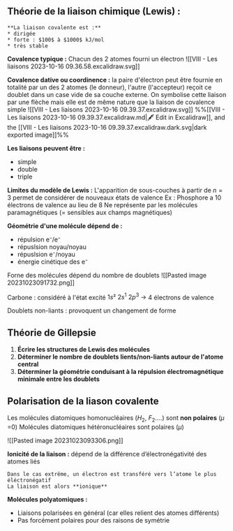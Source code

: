 ## Théorie de la liaison chimique (Lewis) :
```ad-important
**La liaison covalente est :**
* dirigée
* forte : $100$ à $1000$ kJ/mol
* très stable
```

**Covalence typique :** Chacun des 2 atomes fourni un électron
![[VIII - Les liaisons 2023-10-16 09.36.58.excalidraw.svg]]

**Covalence dative ou coordinence :** la paire d'électron peut être fournie en totalité par un des 2 atomes (le donneur), l'autre (l'accepteur) reçoit ce doublet dans un case vide de sa couche externe. On symbolise cette liaison par une flèche mais elle est de même nature que la liaison de covalence simple
![[VIII - Les liaisons 2023-10-16 09.39.37.excalidraw.svg]]
%%[[VIII - Les liaisons 2023-10-16 09.39.37.excalidraw.md|🖋 Edit in Excalidraw]], and the [[VIII - Les liaisons 2023-10-16 09.39.37.excalidraw.dark.svg|dark exported image]]%%

**Les liaisons peuvent être :**
* simple
* double 
* triple

**Limites du modèle de Lewis :**
L'apparition de sous-couches à partir de $n=3$ permet de considérer de nouveaux états de valence
Ex : Phosphore a 10 électrons de valence au lieu de 8
Ne représente par les molécules paramagnétiques (= sensibles aux champs magnétiques)

**Géométrie d'une molécule dépend de :**
- répulsion e⁻/e⁻
- répuslsion noyau/noyau
- répuslsion e⁻/noyau
- énergie cinétique des e⁻

Forne des molécules dépend du nombre de doublets
![[Pasted image 20231023091732.png]]

Carbone : considéré à l'état excité $1s²\ 2s^{1}\ 2p^{3}\ \to$ 4 électrons de valence

Doublets non-liants : provoquent un changement de forme

## Théorie de Gillepsie
1. **Écrire les structures de Lewis des molécules**
2. **Déterminer le nombre de doublets lients/non-liants autour de l'atome central**
3. **Déterminer la géométrie conduisant à la répulsion électromagnétique minimale entre les doublets**

## Polarisation de la liason covalente

Les molécules diatomiques homonucléaires ($H_2$, $F_2$….) sont **non polaires** ($\mu$ =0)
Molécules diatomiques hétéronucléaires sont polaires ($\mu$)

![[Pasted image 20231023093306.png]]

**Ionicité de la liaison :** dépend de la différence d’électronégativité des atomes liés
```ad-note
Dans le cas extrême, un électron est transféré vers l’atome le plus éléctronégatif
La liaison est alors **ionique**
``` 


**Molécules polyatomiques :**
* Liaisons polarisées en général (car elles relient des atomes différents)
* Pas forcément polaires pour des raisons de symétrie

